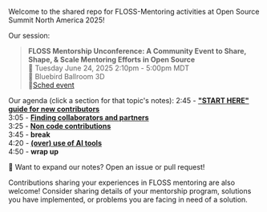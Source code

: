 Welcome to the shared repo for FLOSS-Mentoring activities at Open Source Summit North America 2025!

Our session:
>**FLOSS Mentorship Unconference: A Community Event to Share, Shape, & Scale Mentoring Efforts in Open Source**  
>📅 Tuesday June 24, 2025 2:10pm - 5:00pm MDT  
>📍 Bluebird Ballroom 3D  
>🔗[Sched event](https://ossna2025.sched.com/event/23YvJ/floss-mentorship-unconference-a-community-event-to-share-shape-scale-mentoring-efforts-in-open-source-open-to-all-attendees-no-pre-registration-required)


Our agenda (click a section for that topic's notes):
2:45 - [**"START HERE" guide for new contributors**](/ossna-25/NOTES.md#start-here-guide-for-new-contributors)  
3:05 - [**Finding collaborators and partners**](/ossna-25/NOTES.md#finding-collaborators-and-partners)    
3:25 - [**Non code contributions**](/ossna-25/NOTES.md#non-code-contributions)  
3:45 - **break**  
4:20 - [**(over) use of AI tools**](/ossna-25/NOTES.md#overuse-of-ai-tools)  
4:50 - **wrap up**

📝 Want to expand our notes? Open an issue or pull request!

Contributions sharing your experiences in FLOSS mentoring are also welcome! Consider sharing details of your mentorship program, solutions you have implemented, or problems you are facing in need of a solution.
